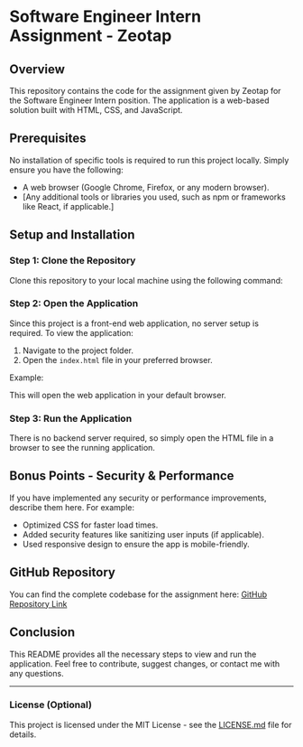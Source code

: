 # Software Engineer Intern Assignment - Zeotap

## Overview
This repository contains the code for the assignment given by Zeotap for the Software Engineer Intern position. The application is a web-based solution built with HTML, CSS, and JavaScript.

## Prerequisites
No installation of specific tools is required to run this project locally. Simply ensure you have the following:

- A web browser (Google Chrome, Firefox, or any modern browser).
- [Any additional tools or libraries you used, such as npm or frameworks like React, if applicable.]

## Setup and Installation

### Step 1: Clone the Repository
Clone this repository to your local machine using the following command:


### Step 2: Open the Application
Since this project is a front-end web application, no server setup is required. To view the application:

1. Navigate to the project folder.
2. Open the `index.html` file in your preferred browser.

Example:

This will open the web application in your default browser.

### Step 3: Run the Application
There is no backend server required, so simply open the HTML file in a browser to see the running application.

## Bonus Points - Security & Performance
If you have implemented any security or performance improvements, describe them here. For example:
- Optimized CSS for faster load times.
- Added security features like sanitizing user inputs (if applicable).
- Used responsive design to ensure the app is mobile-friendly.

## GitHub Repository
You can find the complete codebase for the assignment here:
[GitHub Repository Link](https://github.com/YourGitHubUsername/your-repo-name)

## Conclusion
This README provides all the necessary steps to view and run the application. Feel free to contribute, suggest changes, or contact me with any questions.

---

### License (Optional)
This project is licensed under the MIT License - see the [LICENSE.md](LICENSE.md) file for details.
